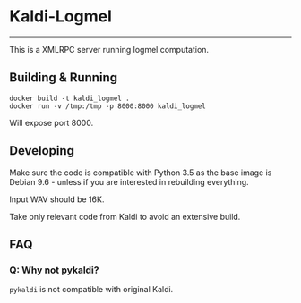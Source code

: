 # Kaldi-Logmel

-----

This is a XMLRPC server running logmel computation.


## Building & Running

```
docker build -t kaldi_logmel .
docker run -v /tmp:/tmp -p 8000:8000 kaldi_logmel
```

Will expose port 8000.

## Developing

Make sure the code is compatible with Python 3.5 as the base image is Debian 9.6 - unless if you are interested in rebuilding everything.

Input WAV should be 16K.

Take only relevant code from Kaldi to avoid an extensive build.

## FAQ

### Q: Why not pykaldi?

`pykaldi` is not compatible with original Kaldi.
